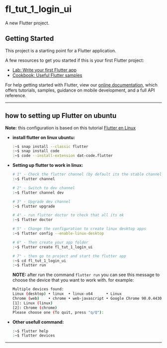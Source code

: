 # fl_tut_1_login_ui

A new Flutter project.

## Getting Started

This project is a starting point for a Flutter application.

A few resources to get you started if this is your first Flutter project:

- [Lab: Write your first Flutter app](https://flutter.dev/docs/get-started/codelab)
- [Cookbook: Useful Flutter samples](https://flutter.dev/docs/cookbook)

For help getting started with Flutter, view our
[online documentation](https://flutter.dev/docs), which offers tutorials,
samples, guidance on mobile development, and a full API reference.

----------------------
## how to setting up Flutter on ubuntu
**Note:** this configuration is based on this tutorial [Flutter en Linux](https://youtu.be/lXP7p-_crWc)
- **install flutter on linux ubuntu:**
    ```bash
    :~$ snap install --classic flutter
    :~$ snap install code
    :~$ code --install-extension dat-code.flutter
    ```
- **Setting up flutter to work in linux:**
    ```bash
    # 1° - Check the flutter channel (by default its the stable channel)
    :~$ flutter channel

    # 2° - Switch to dev channel
    :~$ flutter channel dev
    
    # 3° - Upgrade dev channel
    :~$ flutter upgrade

    # 4° - run flutter doctor to check that all its ok
    :~$ flutter doctor
    
    # 5° - Change the configuration to create linux desktop apps
    :~$ flutter config --enable-linux-desktop

    # 6° - Then create your app folder
    :~$ flutter create fl_tut_1_login_ui
    
    # 7° - then go to project and start the flutter app
    :~$ cd fl_tut_1_login_ui
    :~$ flutter run
    ```
    **NOTE:** after run the command `flutter run` you can see this message to choose the device that you want to work with.
    for example: 
    ```bash
    Multiple devices found:
    Linux (desktop) • linux  • linux-x64      • Linux
    Chrome (web)    • chrome • web-javascript • Google Chrome 90.0.4430.93
    [1]: Linux (linux)
    [2]: Chrome (chrome)
    Please choose one (To quit, press "q/Q"): 
    ```
- **Other usefull command:**
    ```bash
    :~$ flutter help
    :~$ flutter devices
    ```

----------------------